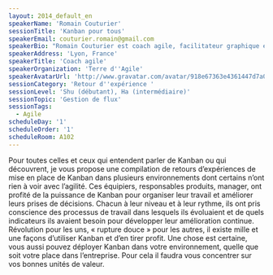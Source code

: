 ```yaml
---
layout: 2014_default_en
speakerName: 'Romain Couturier'
sessionTitle: 'Kanban pour tous'
speakerEmail: couturier.romain@gmail.com
speakerBio: "Romain Couturier est coach agile, facilitateur graphique et formateur. En tant qu’artisan du changement, il accompagne les équipes et les organisations dans leur transition et évolution vers l’agilité. Il travaille à développer la valeur ajoutée des produits avec les responsables métier, unifier les équipes, et soutenir les managers dans le déploiement de contextes d'amélioration continue\nIl est passé indépendant avec Terre d’Agile en 2012 après 10 années d’apprentissage dans les mondes de l’édition logicielle, startup et SSII.\n\t\nIl contribue à la communauté agile en tant que membre du CARA Lyon, co-fondateur de la conférence Mix-IT et membre de la Fédération Agile. \n"
speakerAddress: 'Lyon, France'
speakerTitle: 'Coach agile'
speakerOrganization: 'Terre d''Agile'
speakerAvatarUrl: 'http://www.gravatar.com/avatar/918e67363e4361447d7a01c11da8a767?size=200'
sessionCategory: 'Retour d''expérience '
sessionLevel: 'Shu (débutant), Ha (intermédiaire)'
sessionTopic: 'Gestion de flux'
sessionTags:
  - Agile
scheduleDay: '1'
scheduleOrder: '1'
scheduleRoom: A102
---
```


Pour toutes celles et ceux qui entendent parler de Kanban ou qui découvrent, je vous propose une compilation de retours d’expériences de mise en place de Kanban dans plusieurs environnements dont certains n’ont rien à voir avec l’agilité.
Ces équipiers, responsables produits, manager, ont profité de la puissance de Kanban pour organiser leur travail et améliorer leurs prises de décisions. Chacun à leur niveau et à leur rythme, ils ont pris conscience des processus de travail dans lesquels ils évoluaient et de quels indicateurs ils avaient besoin pour développer leur amélioration continue. Révolution pour les uns, « rupture douce » pour les autres, il existe mille et une façons d’utiliser Kanban et d’en tirer profit. Une chose est certaine, vous aussi pouvez déployer Kanban dans votre environnement, quelle que soit votre place dans l’entreprise. Pour cela il faudra vous concentrer sur vos bonnes unités de valeur.
